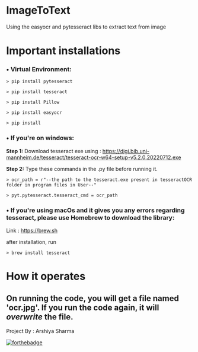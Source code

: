 # ImageToText
Using the easyocr and pytesseract libs to extract text from image

# Important installations
### • Virtual Environment:
                
    > pip install pytesseract
  
    > pip install tesseract
   
    > pip install Pillow
  
    > pip install easyocr
  
    > pip install 
  
### • If you're on windows:

  **Step 1:** Download tesseract exe using : https://digi.bib.uni-mannheim.de/tesseract/tesseract-ocr-w64-setup-v5.2.0.20220712.exe
  
  **Step 2:** Type these commands in the .py file before running it.
         
    > ocr_path = r"--the path to the tesseract.exe present in tesseractOCR folder in program files in User--"
          
    > pyt.pytesseract.tesseract_cmd = ocr_path
  
  
### • If you're using macOs and it gives you any errors regarding tesseract, please use Homebrew to download the library:
  Link : https://brew.sh
  
  after installation, run
  
    > brew install tesseract
  
# How it operates

On running the code, you will get a file named **'ocr.jpg'**. If you run the code again, it will *overwrite* the file.
-
  
  Project By : Arshiya Sharma

[![forthebadge](https://forthebadge.com/images/badges/made-with-python.svg)](https://forthebadge.com)
